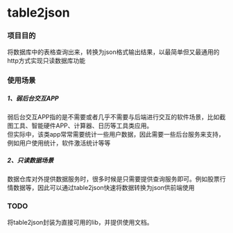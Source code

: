 # table2json

### 项目目的
将数据库中的表格查询出来，转换为json格式输出结果，以最简单但又最通用的http方式实现只读数据库功能

### 使用场景
##### 1、弱后台交互APP
弱后台交互APP指的是不需要或者几乎不需要与后端进行交互的软件场景，比如截图工具、智能硬件APP、计算器、日历等工具类应用。<br>
但实际中，该类app常常需要统计一些用户数据，因此需要一些后台服务来支持，例如用户使用统计，软件激活统计等等
##### 2、只读数据场景
数据仓库对外提供数据服务时，很多时候是只需要提供查询服务即可。例如股票行情数据等，因此可以通过table2json快速将数据转换为json供前端使用
### TODO
将table2json封装为直接可用的lib，并提供使用文档。
